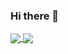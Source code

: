 ### Hi there 👋

<!--
**nora-maleki/nora-maleki** is a ✨ _special_ ✨ repository because its `README.md` (this file) appears on your GitHub profile.

Here are some ideas to get you started:

- 🔭 I’m currently working on ...
- 🌱 I’m currently learning ...
- 👯 I’m looking to collaborate on ...
- 🤔 I’m looking for help with ...
- 💬 Ask me about ...
- 📫 How to reach me: ...
- 😄 Pronouns: ...
- ⚡ Fun fact: ...
-->

<a href="https://github.com/nora-maleki/github-readme-stats">
  <img align="center" src="https://github-readme-stats-3l4i4a2vg-nora-maleki.vercel.app/api?username=nora-maleki&?orgs=Westdrive-Workgroup&theme=radical&show_icons=true&hide=stars&count_private=true" />
</a>
<a href="https://github.com/nora-maleki/github-readme-stats">
  <img align="center" src="https://github-readme-stats-3l4i4a2vg-nora-maleki.vercel.app/api/top-langs/?username=nora-maleki&?orgs=Westdrive-Workgroup&count_private=true&langs_count=20&layout=compact" />
</a>


<!-- ![Nora's GitHub stats](https://github-readme-stats-3l4i4a2vg-nora-maleki.vercel.app/api?username=nora-maleki&theme=maroongold&show_icons=true&hide=stars&count_private=true) -->

<!-- [![Top Langs](https://github-readme-stats-3l4i4a2vg-nora-maleki.vercel.app/api/top-langs/?username=nora-maleki&?orgs=Westdrive-Workgroup&layout=compact&langs_count=20)](https://github.com/nora-maleki/github-readme-stats) -->

<!-- [![Nora's wakatime stats](https://github-readme-stats-3l4i4a2vg-nora-maleki.vercel.app/api/wakatime?username=nora_maleki)](https://github.com/nora-maleki/github-readme-stats) -->

